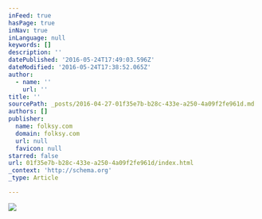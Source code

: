 ```yaml
---
inFeed: true
hasPage: true
inNav: true
inLanguage: null
keywords: []
description: ''
datePublished: '2016-05-24T17:49:03.596Z'
dateModified: '2016-05-24T17:38:52.065Z'
author:
  - name: ''
    url: ''
title: ''
sourcePath: _posts/2016-04-27-01f35e7b-b28c-433e-a250-4a09f2fe961d.md
authors: []
publisher:
  name: folksy.com
  domain: folksy.com
  url: null
  favicon: null
starred: false
url: 01f35e7b-b28c-433e-a250-4a09f2fe961d/index.html
_context: 'http://schema.org'
_type: Article

---
```

![](https://s3-us-west-2.amazonaws.com/the-grid-img/p/19c6a918ab135f0ba26664772afe497dc7f68485.jpg)